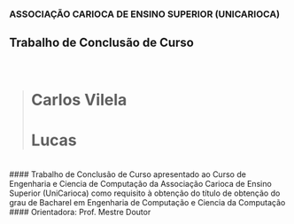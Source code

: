 ### ASSOCIAÇÃO CARIOCA DE ENSINO SUPERIOR (UNICARIOCA)
## Trabalho de Conclusão de Curso
<addr></addr>
<br>
> # Carlos Vilela
> # Lucas
<br>
#### Trabalho de Conclusão de Curso apresentado ao Curso de Engenharia e Ciencia de Computação da Associação Carioca de Ensino Superior (UniCarioca) como requisito à obtenção do título de obtenção do grau de Bacharel em Engenharia de Computação e Ciencia da Computação
#### Orientadora: Prof. Mestre Doutor  
